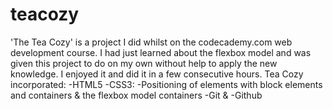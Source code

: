 # teacozy
'The Tea Cozy' is a project I did whilst on the codecademy.com web development course. I had just learned about the flexbox model and was given this project to do on my own without help to apply the new knowledge. I enjoyed it and did it in a few consecutive hours. 
Tea Cozy incorporated:
-HTML5
-CSS3:
 -Positioning of elements with block elements and containers & the flexbox model containers
 -Git &
 -Github
 